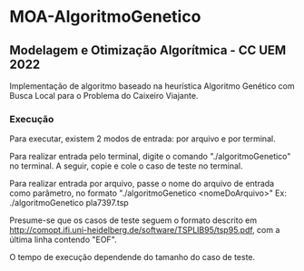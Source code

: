 # MOA-AlgoritmoGenetico

## Modelagem e Otimização Algorítmica - CC UEM 2022

Implementação de algoritmo baseado na heurística Algoritmo Genético com Busca Local para o Problema do Caixeiro Viajante.

### Execução

Para executar, existem 2 modos de entrada: por arquivo e por terminal.

Para realizar entrada pelo terminal, digite o comando "./algoritmoGenetico" no terminal. A seguir, copie e cole o caso de teste no terminal.

Para realizar entrada por arquivo, passe o nome do arquivo de entrada como parâmetro, no formato "./algoritmoGenetico \<nomeDoArquivo\>"
Ex: ./algoritmoGenetico pla7397.tsp

Presume-se que os casos de teste seguem o formato descrito em http://comopt.ifi.uni-heidelberg.de/software/TSPLIB95/tsp95.pdf, com a última linha contendo "EOF".

O tempo de execução dependende do tamanho do caso de teste.
